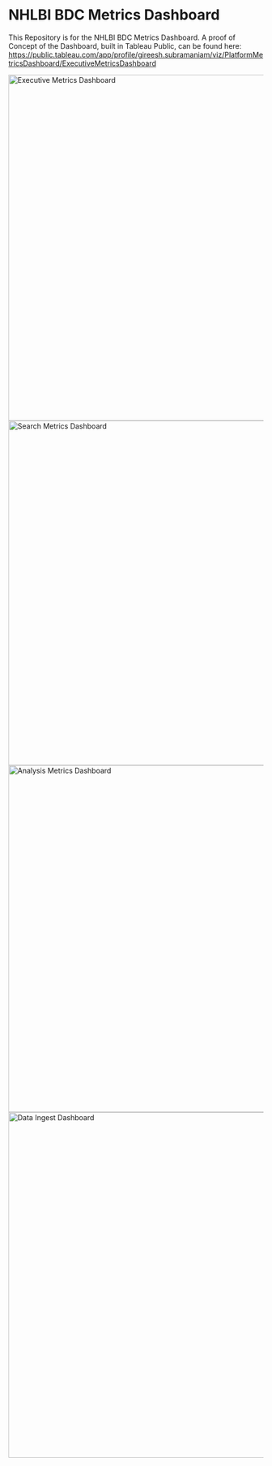 # NHLBI BDC Metrics Dashboard
This Repository is for the NHLBI BDC Metrics Dashboard. A proof of Concept of the Dashboard, built in Tableau Public, can be found here: https://public.tableau.com/app/profile/gireesh.subramaniam/viz/PlatformMetricsDashboard/ExecutiveMetricsDashboard

<img width="682" alt="Executive Metrics Dashboard" src="https://github.com/gireeshsubrama/bdcmetricsdashboard/assets/148978711/a4f832f9-a7e5-42b7-a05e-1b6c21ab49de">

<img width="679" alt="Search Metrics Dashboard" src="https://github.com/gireeshsubrama/bdcmetricsdashboard/assets/148978711/49518a57-9e0f-42ab-aa7e-5f864e8be9df">

<img width="684" alt="Analysis Metrics Dashboard" src="https://github.com/gireeshsubrama/bdcmetricsdashboard/assets/148978711/d3508050-4de5-4b0f-ba30-4c4576e85c43">

<img width="681" alt="Data Ingest Dashboard" src="https://github.com/gireeshsubrama/bdcmetricsdashboard/assets/148978711/a3a82397-94a5-4238-89b2-9ce1b59d13f4">
